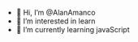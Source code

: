 - 👋 Hi, I’m @AlanAmanco
- 👀 I’m interested in learn
- 🌱 I’m currently learning javaScript

<!---
AlanAmanco/AlanAmanco is a ✨ special ✨ repository because its `README.md` (this file) appears on your GitHub profile.
You can click the Preview link to take a look at your changes.
--->
